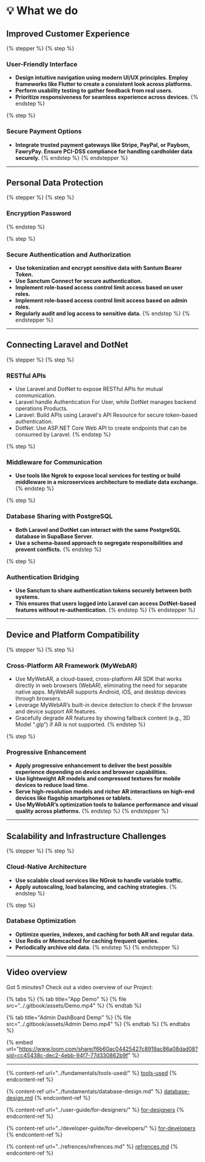 # 💡 What we do

## Improved Customer Experience

{% stepper %}
{% step %}
### **User-Friendly Interface**

* **Design intuitive navigation using modern UI/UX principles. Employ frameworks like Flutter to create a consistent look across platforms.**
* **Perform usability testing to gather feedback from real users.**
* **Prioritize responsiveness for seamless experience across devices.**
{% endstep %}

{% step %}
### S**ecure Payment Options**

* **Integrate trusted payment gateways like Stripe, PayPal, or Paybom, FawryPay. Ensure PCI-DSS compliance for handling cardholder data securely.**
{% endstep %}
{% endstepper %}

***

## Personal Data Protection

{% stepper %}
{% step %}
### Encryption Password
{% endstep %}

{% step %}
### S**ecure Authentication and Authorization**

* **Use tokenization and encrypt sensitive data with Santum Bearer Token.**
* **Use Sanctum Connect for secure authentication.**
* **Implement role-based access control limit access based on user roles.**
* **Implement role-based access control limit access based on admin roles.**
* **Regularly audit and log access to sensitive data.**
{% endstep %}
{% endstepper %}

***

## Connecting Laravel and DotNet

{% stepper %}
{% step %}
### **RESTful APIs**

* Use Laravel and DotNet to expose RESTful APIs for mutual communication.
* Laravel handle Authentication For User, while DotNet manages backend operations Products.
* Laravel: Build APIs using Laravel's API Resource for secure token-based authentication.
* DotNet: Use ASP.NET Core Web API to create endpoints that can be consumed by Laravel.
{% endstep %}

{% step %}
### Mi**ddleware for Communication**

* **Use tools like Ngrok to expose local services for testing or build middleware in a microservices architecture to mediate data exchange.**
{% endstep %}

{% step %}
### D**atabase Sharing with PostgreSQL**

* **Both Laravel and DotNet can interact with the same PostgreSQL database in SupaBase Server.**
* **Use a schema-based approach to segregate responsibilities and prevent conflicts.**
{% endstep %}

{% step %}
### A**uthentication Bridging**

* **Use Sanctum to share authentication tokens securely between both systems.**
* **This ensures that users logged into Laravel can access DotNet-based features without re-authentication.**
{% endstep %}
{% endstepper %}

***

## Device and Platform Compatibility

{% stepper %}
{% step %}
### Cross-Platform AR Framework (MyWebAR)

* Use MyWebAR, a cloud-based, cross-platform AR SDK that works directly in web browsers (WebAR), eliminating the need for separate native apps. MyWebAR supports Android, iOS, and desktop devices through browsers.
* Leverage MyWebAR’s built-in device detection to check if the browser and device support AR features.
* Gracefully degrade AR features by showing fallback content (e.g., 3D Model “.glp”) if AR is not supported.
{% endstep %}

{% step %}
### Progressive Enhancement

* **Apply progressive enhancement to deliver the best possible experience depending on device and browser capabilities.**
* **Use lightweight AR models and compressed textures for mobile devices to reduce load time.**
* **Serve high-resolution models and richer AR interactions on high-end devices like flagship smartphones or tablets.**
* **Use MyWebAR’s optimization tools to balance performance and visual quality across platforms.**
{% endstep %}
{% endstepper %}

***

## Scalability and Infrastructure Challenges

{% stepper %}
{% step %}
### Cloud-Native Architecture

* **Use scalable cloud services like NGrok to handle variable traffic.**
* **Apply autoscaling, load balancing, and caching strategies.**
{% endstep %}

{% step %}
### Database Optimization

* **Optimize queries, indexes, and caching for both AR and regular data.**
* **Use Redis or Memcached for caching frequent queries.**
* **Periodically archive old data.**
{% endstep %}
{% endstepper %}

***

## Video overview

Got 5 minutes? Check out a video overview of our Project:

{% tabs %}
{% tab title="App Demo" %}
{% file src="../.gitbook/assets/Demo.mp4" %}
{% endtab %}

{% tab title="Admin DashBoard Demp" %}
{% file src="../.gitbook/assets/Admin Demo.mp4" %}
{% endtab %}
{% endtabs %}

{% embed url="https://www.loom.com/share/f6b60ac04425427c8919ac86a08dad08?sid=cc45438c-dec2-4ebb-94f7-77d330862b9f" %}



***

{% content-ref url="../fundamentals/tools-used/" %}
[tools-used](../fundamentals/tools-used/)
{% endcontent-ref %}

{% content-ref url="../fundamentals/database-design.md" %}
[database-design.md](../fundamentals/database-design.md)
{% endcontent-ref %}

{% content-ref url="../user-guide/for-designers/" %}
[for-designers](../user-guide/for-designers/)
{% endcontent-ref %}

{% content-ref url="../developer-guide/for-developers/" %}
[for-developers](../developer-guide/for-developers/)
{% endcontent-ref %}

{% content-ref url="../refrences/refrences.md" %}
[refrences.md](../refrences/refrences.md)
{% endcontent-ref %}
